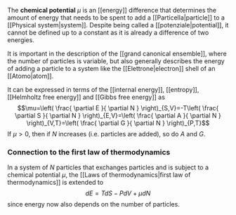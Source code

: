 The **chemical potential** $\mu$ is an [[energy]] difference that determines the amount of energy that needs to be spent to add a [[Particella|particle]] to a [[Physical system|system]]. Despite being called a [[potenziale|potential]], it cannot be defined up to a constant as it is already a difference of two energies.

It is important in the description of the [[grand canonical ensemble]], where the number of particles is variable, but also generally describes the energy of adding a particle to a system like the [[Elettrone|electron]] shell of an [[Atomo|atom]].

It can be expressed in terms of the [[internal energy]], [[entropy]], [[Helmholtz free energy]] and [[Gibbs free energy]] as
$$\mu=\left( \frac{ \partial E }{ \partial N }  \right)_{S,V}=-T\left( \frac{ \partial S }{ \partial N }  \right)_{E,V}=\left( \frac{ \partial A }{ \partial N }  \right)_{V,T}=\left( \frac{ \partial G }{ \partial N }  \right)_{P,T}$$
If $\mu>0$, then if $N$ increases (i.e. particles are added), so do $A$ and $G$.
### Connection to the first law of thermodynamics
In a system of $N$ particles that exchanges particles and is subject to a chemical potential $\mu$, the [[Laws of thermodynamics|first law of thermodynamics]] is extended to
$$dE=TdS-PdV+\mu dN$$
since energy now also depends on the number of particles.